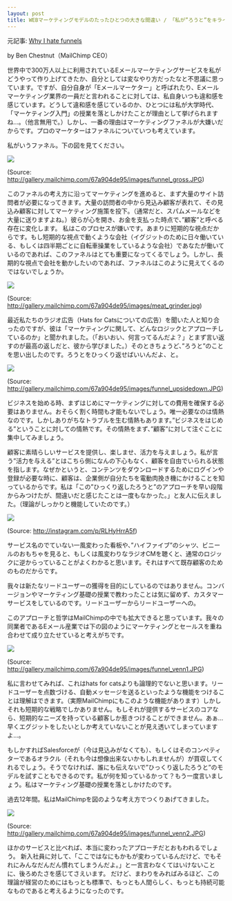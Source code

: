 ```yaml
---
layout: post
title: WEBマーケティングモデルのたったひとつの大きな間違い / 「私が”ろうと”をキライなワケ」
---
```


元記事: [Why I hate funnels](http://tinyletter.com/ben/letters/why-i-hate-funnels)

by Ben Chestnut（MailChimp CEO）

世界中で300万人以上に利用されているEメールマーケティングサービスを私がどうやって作り上げてきたか、自分としては変なやり方だったなと不思議に思っています。ですが、自分自身が「Eメールマーケター」と呼ばれたり、Eメールマーケティング業界の一員だと言われることに対しては、私自身いつも違和感を感じています。どうして違和感を感じているのか、ひとつには私が大学時代、「マーケティング入門」の授業を落としかけたことが理由として挙げられますね…。（他言無用で。）しかし、一番の理由はマーケティングファネルが大嫌いだからです。プロのマーケターはファネルについていつも考えています。

私がいうファネル。下の図を見てください。

![](/images/funnel_gross-9.png)

(Source: http://gallery.mailchimp.com/67a904de95/images/funnel_gross.JPG)

このファネルの考え方に沿ってマーケティングを進めると、まず大量のサイト訪問者が必要になってきます。大量の訪問者の中から見込み顧客が表れて、その見込み顧客に対してマーケティング施策を投下。（通常だと、スパムメールなどを大量に送りますよね。）彼らが心を開き、お金を支払った時点で、”顧客”と呼べる存在に変化します。
私はこのプロセスが嫌いです。あまりに短期的な視点だからです。もし短期的な視点で動くような会社（イグジットのために日々働いている、もしくは四半期ごとに自転車操業をしているような会社）であなたが働いているのであれば、このファネルはとても重要になってくるでしょう。しかし、長期的な視点で会社を動かしたいのであれば、ファネルはこのように見えてくるのではないでしょうか。

![](/images/meat_grinder.jpg)

(Source: http://gallery.mailchimp.com/67a904de95/images/meat_grinder.jpg)

最近私たちのラジオ広告（Hats for Catsについての広告）を聞いた人と知り合ったのですが、彼は「マーケティングに関して、どんなロジックとアプローチしているのか」と聞かれました。（「おいおい、何言ってるんだよ？」とまず言い返すのが最高の返しだと、彼から学びました。）そのときちょうど、”ろうと”のことを思い出したのです。ろうとをひっくり返せばいいんだよ、と。

![](/images/funnel_upsidedown-10.png)

(Source: http://gallery.mailchimp.com/67a904de95/images/funnel_upsidedown.JPG)

ビジネスを始める時、まずはじめにマーケティングに対しての費用を確保する必要はありません。おそらく割く時間も才能もないでしょう。唯一必要なのは情熱なのです。しかしありがちなトラブルを生む情熱もあります。”ビジネスをはじめる”ということに対しての情熱です。その情熱をまず、”顧客”に対して注ぐことに集中してみましょう。

顧客に素晴らしいサービスを提供し、楽しませ、活力を与えましょう。私が言う”活力を与える”とはこちら側になんの下心もなく、顧客を自由でいられる状態を指します。なぜかというと、コンテンツをダウンロードするためにログインや登録が必要な時に、顧客は、企業側が自分たちを電動肉挽き機にかけることを知っているからです。私は「この”ひっくり返したろうと”のアプローチを早い段階からみつけたが、間違いだと感じたことは一度もなかった。」と友人に伝えました。（理論がしっかりと機能していたのです。）

![](/images/mailchimp_ad.jpg)

(Source: http://instagram.com/p/RLHyHrrA5f)

サービス名のでていない一風変わった看板や、”ハイファイブ”のシャツ、ビニールのおもちゃを見ると、もしくは風変わりなラジオCMを聴くと、通常のロジックに逆からっていることがよくわかると思います。それはすべて既存顧客のためのものだからです。

我々は新たなリードユーザーの獲得を目的にしているのではありません。コンバージョンやマーケティング基礎の授業で教わったことは気に留めず、カスタマーサービスをしているのです。リードユーザーからリードユーザーへの。

このアプローチと哲学はMailChimpの中でも拡大できると思っています。我々の同業者であるEメール産業では下の図のようにマーケティングとセールスを重ね合わせて成り立たせていると考えがちです。

![](/images/funnel_venn1-4.png)

(Source: http://gallery.mailchimp.com/67a904de95/images/funnel_venn1.JPG)

私に言わせてみれば、これはhats for catsよりも論理的でないと思います。リードユーザーを点数づける、自動メッセージを送るといったような機能をつけることは理解はできます。（実際MailChimpにもこのような機能があります）しかしそれも短期的な戦略でしかありません。もしそれが提供するサービスのコアなら、短期的なニーズを持っている顧客しか惹きつけることができません。あぁ…早くエグジットをしたいとしか考えていないことが見え透いてしまっていますよ…。

もしかすればSalesforceが（今は見込みがなくても）、もしくはそのコンペティターであるオラクル（それも今は想像出来ないかもしれませんが）が買収してくれるでしょう。そうでなければ、誰にも伝えないで”ひっくり返したろうと”のモデルを試すこともできるのです。私が何を知っているかって？もう一度言いましょう。私はマーケティング基礎の授業を落としかけたのです。

過去12年間。私はMailChimpを図のような考え方でつくりあげてきました。

![](/images/funnel_venn2-5.png)

(Source: http://gallery.mailchimp.com/67a904de95/images/funnel_venn2.JPG)

ほかのサービスと比べれば、本当に変わったアプローチだとおもわれるでしょう。
新入社員に対して、「ここではなにもかもが変わっているんだけど、でもそれにみんなだんだん慣れてしまうんだよ。」と一言言わなくてはいけないことに、後ろめたさを感じてさえいます。
だけど、まわりをみればみるほど、この理論が経営のためにはもっとも標準で、もっとも人間らしく、もっとも持続可能なものであると考えるようになったのです。
